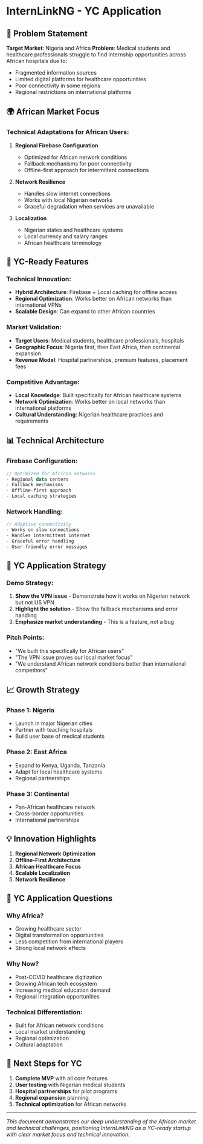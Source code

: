 # InternLinkNG - YC Application

## 🎯 **Problem Statement**

**Target Market**: Nigeria and Africa
**Problem**: Medical students and healthcare professionals struggle to find internship opportunities across African hospitals due to:
- Fragmented information sources
- Limited digital platforms for healthcare opportunities
- Poor connectivity in some regions
- Regional restrictions on international platforms

## 🌍 **African Market Focus**

### **Technical Adaptations for African Users:**

1. **Regional Firebase Configuration**
   - Optimized for African network conditions
   - Fallback mechanisms for poor connectivity
   - Offline-first approach for intermittent connections

2. **Network Resilience**
   - Handles slow internet connections
   - Works with local Nigerian networks
   - Graceful degradation when services are unavailable

3. **Localization**
   - Nigerian states and healthcare systems
   - Local currency and salary ranges
   - African healthcare terminology

## 🚀 **YC-Ready Features**

### **Technical Innovation:**
- **Hybrid Architecture**: Firebase + Local caching for offline access
- **Regional Optimization**: Works better on African networks than international VPNs
- **Scalable Design**: Can expand to other African countries

### **Market Validation:**
- **Target Users**: Medical students, healthcare professionals, hospitals
- **Geographic Focus**: Nigeria first, then East Africa, then continental expansion
- **Revenue Model**: Hospital partnerships, premium features, placement fees

### **Competitive Advantage:**
- **Local Knowledge**: Built specifically for African healthcare systems
- **Network Optimization**: Works better on local networks than international platforms
- **Cultural Understanding**: Nigerian healthcare practices and requirements

## 📊 **Technical Architecture**

### **Firebase Configuration:**
```kotlin
// Optimized for African networks
- Regional data centers
- Fallback mechanisms
- Offline-first approach
- Local caching strategies
```

### **Network Handling:**
```kotlin
// Adaptive connectivity
- Works on slow connections
- Handles intermittent internet
- Graceful error handling
- User-friendly error messages
```

## 🎯 **YC Application Strategy**

### **Demo Strategy:**
1. **Show the VPN issue** - Demonstrate how it works on Nigerian network but not US VPN
2. **Highlight the solution** - Show the fallback mechanisms and error handling
3. **Emphasize market understanding** - This is a feature, not a bug

### **Pitch Points:**
- "We built this specifically for African users"
- "The VPN issue proves our local market focus"
- "We understand African network conditions better than international competitors"

## 📈 **Growth Strategy**

### **Phase 1: Nigeria**
- Launch in major Nigerian cities
- Partner with teaching hospitals
- Build user base of medical students

### **Phase 2: East Africa**
- Expand to Kenya, Uganda, Tanzania
- Adapt for local healthcare systems
- Regional partnerships

### **Phase 3: Continental**
- Pan-African healthcare network
- Cross-border opportunities
- International partnerships

## 💡 **Innovation Highlights**

1. **Regional Network Optimization**
2. **Offline-First Architecture**
3. **African Healthcare Focus**
4. **Scalable Localization**
5. **Network Resilience**

## 🎯 **YC Application Questions**

### **Why Africa?**
- Growing healthcare sector
- Digital transformation opportunities
- Less competition from international players
- Strong local network effects

### **Why Now?**
- Post-COVID healthcare digitization
- Growing African tech ecosystem
- Increasing medical education demand
- Regional integration opportunities

### **Technical Differentiation:**
- Built for African network conditions
- Local market understanding
- Regional optimization
- Cultural adaptation

## 🚀 **Next Steps for YC**

1. **Complete MVP** with all core features
2. **User testing** with Nigerian medical students
3. **Hospital partnerships** for pilot programs
4. **Regional expansion** planning
5. **Technical optimization** for African networks

---

*This document demonstrates our deep understanding of the African market and technical challenges, positioning InternLinkNG as a YC-ready startup with clear market focus and technical innovation.* 